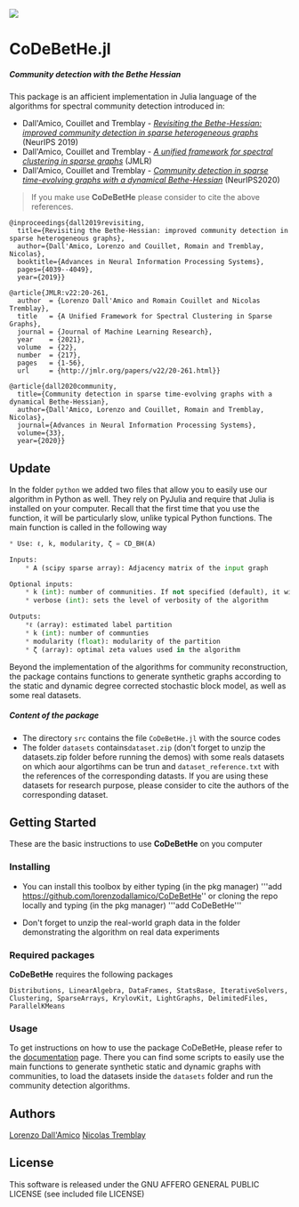 [![](https://img.shields.io/badge/docs-stable-blue.svg)](https://lorenzodallamico.github.io/CoDeBetHe.jl/)


# CoDeBetHe.jl
##### **Co**mmunity **de**tection with the **Bet**he **He**ssian 

This package is an afficient implementation in Julia language of the algorithms for spectral community detection  introduced in:
* Dall'Amico, Couillet and Tremblay - *[Revisiting the Bethe-Hessian: improved community detection in sparse heterogeneous graphs](https://lorenzodallamico.github.io/articles/BH19.pdf)* (NeurIPS 2019)
* Dall'Amico, Couillet and Tremblay - *[A unified framework for spectral clustering in sparse graphs](https://lorenzodallamico.github.io/articles/unified_20.pdf)*  (JMLR)
* Dall'Amico, Couillet and Tremblay - *[Community detection in sparse time-evolving graphs with a dynamical Bethe-Hessian](https://lorenzodallamico.github.io/articles/neurips_2020.pdf)* (NeurIPS2020)

> If you make use **CoDeBetHe** please consider to cite the above references. 

```
@inproceedings{dall2019revisiting,
  title={Revisiting the Bethe-Hessian: improved community detection in sparse heterogeneous graphs},
  author={Dall'Amico, Lorenzo and Couillet, Romain and Tremblay, Nicolas},
  booktitle={Advances in Neural Information Processing Systems},
  pages={4039--4049},
  year={2019}}
```
```
@article{JMLR:v22:20-261,
  author  = {Lorenzo Dall'Amico and Romain Couillet and Nicolas Tremblay},
  title   = {A Unified Framework for Spectral Clustering in Sparse Graphs},
  journal = {Journal of Machine Learning Research},
  year    = {2021},
  volume  = {22},
  number  = {217},
  pages   = {1-56},
  url     = {http://jmlr.org/papers/v22/20-261.html}}
```
```
@article{dall2020community,
  title={Community detection in sparse time-evolving graphs with a dynamical Bethe-Hessian},
  author={Dall'Amico, Lorenzo and Couillet, Romain and Tremblay, Nicolas},
  journal={Advances in Neural Information Processing Systems},
  volume={33},
  year={2020}}
```


## Update

In the folder `python` we added two files that allow you to easily use our algorithm in Python as well. They rely on PyJulia and require that Julia is installed on your computer. Recall that the first time that you use the function, it will be particularly slow, unlike typical Python functions. The main function is called in the following way
```python
* Use: ℓ, k, modularity, ζ = CD_BH(A)

Inputs: 
    * A (scipy sparse array): Adjacency matrix of the input graph

Optional inputs:
    * k (int): number of communities. If not specified (default), it will be estimated
    * verbose (int): sets the level of verbosity of the algorithm

Outputs:
    *ℓ (array): estimated label partition
    * k (int): number of communties
    * modularity (float): modularity of the partition
    * ζ (array): optimal zeta values used in the algorithm
```

Beyond the implementation of the algorithms for community reconstruction, the package contains functions to generate synthetic graphs according to the static and dynamic degree corrected stochastic block model, as well as some real datasets.


##### Content of the package

* The directory ```src``` contains the file ```CoDeBetHe.jl``` with the source codes
* The folder ```datasets``` contains```dataset.zip``` (don't forget to unzip the datasets.zip folder before running the demos) with some reals datasets on which aour algortihms can be trun and ```dataset_reference.txt``` with the references of the corresponding datasts. If you are using these datasets for research purpose, please consider to cite the authors of the corresponding dataset.

## Getting Started

These are the basic instructions to use **CoDeBetHe** on you computer

### Installing

- You can install this toolbox by either typing (in the pkg manager)
  '''add https://github.com/lorenzodallamico/CoDeBetHe''
  or cloning the repo locally and typing (in the pkg manager) '''add CoDeBetHe'''

- Don't forget to unzip the real-world graph data in the folder demonstrating the algorithm on real data experiments

### Required packages

**CoDeBetHe** requires the following packages

```
Distributions, LinearAlgebra, DataFrames, StatsBase, IterativeSolvers, Clustering, SparseArrays, KrylovKit, LightGraphs, DelimitedFiles, ParallelKMeans
```

### Usage

To get instructions on how to use the package CoDeBetHe, please refer to the [documentation](https://lorenzodallamico.github.io/CoDeBetHe.jl/) page. There you can find some scripts to easily use the main functions to generate synthetic static and dynamic graphs with communities, to load the datasets inside the ```datasets``` folder and run the community detection algorithms. 

## Authors

[Lorenzo Dall'Amico](https://lorenzodallamico.github.io/)
[Nicolas Tremblay](http://www.gipsa-lab.fr/~nicolas.tremblay/)

## License

This software is released under the GNU AFFERO GENERAL PUBLIC LICENSE (see included file LICENSE)

